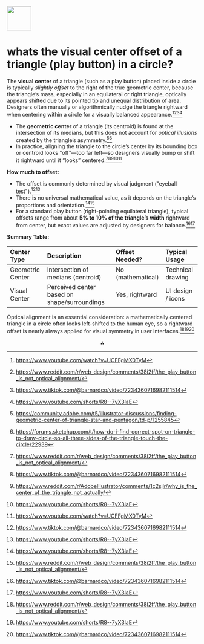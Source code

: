 <img src="https://r2cdn.perplexity.ai/pplx-full-logo-primary-dark%402x.png" style="height:64px;margin-right:32px"/>

# whats the visual center offset of a triangle (play button) in a circle?

The **visual center** of a triangle (such as a play button) placed inside a circle is typically *slightly offset* to the right of the true geometric center, because the triangle’s mass, especially in an equilateral or right triangle, optically appears shifted due to its pointed tip and unequal distribution of area. Designers often manually or algorithmically nudge the triangle rightward when centering within a circle for a visually balanced appearance.[^2][^4][^7][^9]

- The **geometric center** of a triangle (its centroid) is found at the intersection of its medians, but this does not account for *optical illusions* created by the triangle’s asymmetry.[^3][^10]
- In practice, aligning the triangle to the circle’s center by its bounding box or centroid looks "off"—too far left—so designers visually bump or shift it rightward until it “looks” centered.[^4][^7][^8][^9][^2]

**How much to offset:**

- The offset is commonly determined by visual judgment ("eyeball test").[^7][^9]
- There is no universal mathematical value, as it depends on the triangle’s proportions and orientation.[^9][^4]
- For a standard play button (right-pointing equilateral triangle), typical offsets range from about **5% to 10% of the triangle’s width** rightward from center, but exact values are adjusted by designers for balance.[^7][^9]

**Summary Table:**


| Center Type | Description | Offset Needed? | Typical Usage |
| :-- | :-- | :-- | :-- |
| Geometric Center | Intersection of medians (centroid) | No (mathematical) | Technical drawing |
| Visual Center | Perceived center based on shape/surroundings | Yes, rightward | UI design / icons |

Optical alignment is an essential consideration: a mathematically centered triangle in a circle often looks left-shifted to the human eye, so a rightward offset is nearly always applied for visual symmetry in user interfaces.[^4][^9][^7]

<div style="text-align: center">⁂</div>

[^1]: https://discourse.mcneel.com/t/equal-offset-of-two-triangles-basic-geometry-or-cad-tricks-this-should-be-easy/120779

[^2]: https://www.youtube.com/watch?v=UCFFgMX0TyM

[^3]: https://community.adobe.com/t5/illustrator-discussions/finding-geometric-center-of-triangle-star-and-pentagon/td-p/1255845

[^4]: https://www.reddit.com/r/web_design/comments/38i2ff/the_play_button_is_not_optical_alignment/

[^5]: https://www.youtube.com/watch?v=k7hX-qe-N1U

[^6]: https://stackoverflow.com/questions/28639142/css-creating-a-play-button

[^7]: https://www.tiktok.com/@barnardco/video/7234360716982111514

[^8]: https://www.reddit.com/r/AdobeIllustrator/comments/1c2sjlr/why_is_the_center_of_the_triangle_not_actually/

[^9]: https://www.youtube.com/shorts/R8--7yX3laE

[^10]: https://forums.sketchup.com/t/how-do-i-find-correct-spot-on-triangle-to-draw-circle-so-all-three-sides-of-the-triangle-touch-the-circle/22939

